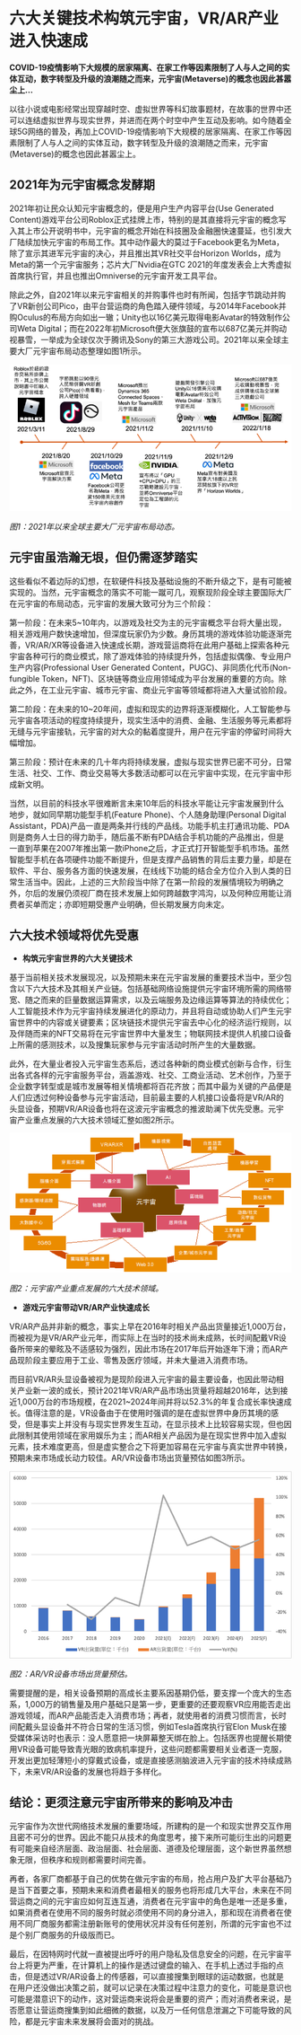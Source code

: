 # 六大关键技术构筑元宇宙，VR/AR产业进入快速成




**COVID-19疫情影响下大规模的居家隔离、在家工作等因素限制了人与人之间的实体互动，数字转型及升级的浪潮随之而来，元宇宙(Metaverse)的概念也因此甚嚣尘上…**

以往小说或电影经常出现穿越时空、虚拟世界等科幻故事题材，在故事的世界中还可以连结虚拟世界与现实世界，并进而在两个时空中产生互动及影响。如今随着全球5G网络的普及，再加上COVID-19疫情影响下大规模的居家隔离、在家工作等因素限制了人与人之间的实体互动，数字转型及升级的浪潮随之而来，元宇宙(Metaverse)的概念也因此甚嚣尘上。

## 2021年为元宇宙概念发酵期

2021年初让民众认知元宇宙概念的，便是用户生产内容平台(Use Generated Content)游戏平台公司Roblox正式挂牌上市，特别的是其直接将元宇宙的概念写入其上市公开说明书中，元宇宙的概念开始在科技圈及金融圈快速蔓延，也引发大厂陆续加快元宇宙的布局工作。其中动作最大的莫过于Facebook更名为Meta，除了宣示其进军元宇宙的决心，并且推出其VR社交平台Horizon Worlds，成为Meta的第一个元宇宙服务；芯片大厂Nvidia在GTC 2021的年度发表会上大秀虚拟首席执行官，并且也推出Omniverse的元宇宙开发工具平台。

除此之外，自2021年以来元宇宙相关的并购事件也时有所闻，包括字节跳动并购了VR新创公司Pico，由平台营运商的角色踏入硬件领域，与2014年Facebook并购Oculus的布局方向如出一辙；Unity也以16亿美元取得电影Avatar的特效制作公司Weta Digital；而在2022年初Microsoft便大张旗鼓的宣布以687亿美元并购动视暴雪，一举成为全球仅次于腾讯及Sony的第三大游戏公司。2021年以来全球主要大厂元宇宙布局动态整理如图1所示。

 ![339ea2069d1634223604e26a9dec5c03](339ea2069d1634223604e26a9dec5c03.png)



*图1：2021年以来全球主要大厂元宇宙布局动态。*

## 元宇宙虽浩瀚无垠，但仍需逐梦踏实

这些看似不着边际的幻想，在软硬件科技及基础设施的不断升级之下，是有可能被实现的。当然，元宇宙概念的落实不可能一蹴可几，观察现阶段全球主要国际大厂在元宇宙的布局动态，元宇宙的发展大致可分为三个阶段：

第一阶段：在未来5~10年内，以游戏及社交为主的元宇宙概念平台将大量出现，相关游戏用户数快速增加，但深度玩家仍为少数。身历其境的游戏体验功能逐渐完善，VR/AR/XR等设备进入快速成长期，游戏营运商将在此用户基础上探索各种元宇宙各种可行的商业模式，除了游戏体验的持续提升外，包括虚拟偶像、专业用户生产内容(Professional User Generated Content，PUGC)、非同质化代币(Non-fungible Token，NFT)、区块链等商业应用领域成为平台发展的重要的方向。除此之外，在工业元宇宙、城市元宇宙、商业元宇宙等领域都将进入大量试验阶段。

第二阶段：在未来的10~20年间，虚拟和现实的边界将逐渐模糊化，人工智能参与元宇宙各项活动的程度持续提升，现实生活中的消费、金融、生活服务等元素都将无缝与元宇宙接轨，元宇宙的对大众的黏着度提升，用户在元宇宙的停留时间将大幅增加。

第三阶段：预计在未来的几十年内将持续发展，虚拟与现实世界已密不可分，日常生活、社交、工作、商业交易等大多数活动都可以在元宇宙中实现，在元宇宙中形成新文明。

当然，以目前的科技水平很难断言未来10年后的科技水平能让元宇宙发展到什么地步，就如同早期功能型手机(Feature Phone)、个人随身助理(Personal Digital Assistant，PDA)产品一直是两条并行线的产品线。功能手机主打通讯功能、PDA则是商务人士日的得力助手，随后虽不断有PDA结合手机功能的产品推出，但是一直到苹果在2007年推出第一款iPhone之后，才正式打开智能型手机市场。虽然智能型手机在各项硬件功能不断提升，但是支撑产品销售的背后主要力量，却是在软件、平台、服务各方面的快速发展，在线线下功能的结合全方位介入到人类的日常生活当中。因此，上述的三大阶段当中除了在第一阶段的发展情境较为明确之外，尔后的发展仍须视厂商在技术发展上如何跨越数字鸿沟，以及何种应用能让消费者买单而定；亦即短期受惠产业明确，但长期发展方向未定。

## 六大技术领域将优先受惠

- **构筑元宇宙世界的六大关键技术**

基于当前相关技术发展现况，以及预期未来在元宇宙发展的重要技术当中，至少包含以下六大技术及其相关产业链。包括基础网络设施提供元宇宙环境所需的网络带宽、随之而来的巨量数据运算需求，以及云端服务及边缘运算等算法的持续优化；人工智能技术作为元宇宙持续发展进化的原动力，并且将自动或协助人们产生元宇宙世界中的内容或关键要素；区块链技术提供元宇宙去中心化的经济运行规则，以及伴随而来的NFT交易将在元宇宙世界中大量发生；物联网技术提供人机接口设备上所需的感测技术，以及搜集玩家参与元宇宙活动时所产生的大量数据。

此外，在大量业者投入元宇宙生态系后，透过各种新的商业模式创新与合作，衍生出各式各样的元宇宙服务平台，涵盖游戏、社交、工商业活动、艺术创作，乃至于企业数字转型或是城市发展等相关情境都将百花齐放；而其中最为关键的产品便是人们应透过何种设备参与元宇宙活动，目前最主要的人机接口设备将是VR/AR的头显设备，预期VR/AR设备也将在这波元宇宙概念的推波助澜下优先受惠。元宇宙产业重点发展的六大技术领域汇整如图2所示。

 ![eb63fc41e0868cb182746fc05c111acf](eb63fc41e0868cb182746fc05c111acf.png)



*图2：元宇宙产业重点发展的六大技术领域。*

- **游戏元宇宙带动VR/AR产业快速成长**

VR/AR产品并非新的概念，事实上早在2016年时相关产品出货量接近1,000万台，而被视为是VR/AR产业元年，而实际上在当时的技术尚未成熟，长时间配戴VR设备所带来的晕眩及不适感较为强烈，因此市场在2017年后开始逐年下滑；而AR产品现阶段主要应用于工业、零售及医疗领域，并未大量进入消费市场。

而目前VR/AR头显设备被视为是现阶段进入元宇宙的最主要设备，也因此带动相关产业新一波的成长，预计2021年VR/AR产品市场出货量将超越2016年，达到接近1,000万台的市场规模，在2021~2024年间并将以52.3%的年复合成长率快速成长。值得注意的是，VR设备由于在使用时强调的是在虚拟世界中身历其境的感受，但是事实上并没有与现实世界发生互动，在显示技术上比较容易实现，但也因此限制其使用领域在家用娱乐为主；而AR相关产品因为是在现实世界中加入虚拟元素，技术难度更高，但是虚实整合之下将更加容易在元宇宙与真实世界中转换，预期未来市场成长动力较佳。AR/VR设备市场出货量预估如图3所示。

![ceabf8353aad87d7dfa9e76065584898](ceabf8353aad87d7dfa9e76065584898.png)

*图2：AR/VR设备市场出货量预估。*

需要提醒的是，相关设备预期的高成长主要系因基期仍低，要支撑一个庞大的生态系，1,000万的销售量及用户基础只是第一步，更重要的还要观察VR应用能否走出游戏领域，而AR产品能否走入消费市场；再者，就使用者的消费习惯而言，长时间配戴头显设备并不符合日常的生活习惯，例如Tesla首席执行官Elon Musk在接受媒体采访时也表示：没人愿意把一块屏幕整天绑在脸上。包括医界也提醒长期使用VR设备可能导致青光眼的致病机率提升，这些问题都需要相关业者逐一克服，开发出更加轻薄短小的穿戴式设备，或是直接感测脑波进入元宇宙的技术持续成熟下，未来VR/AR设备的发展也将趋于多样化。

## 结论：更须注意元宇宙所带来的影响及冲击

元宇宙作为次世代网络技术发展的重要场域，所建构的是一个和现实世界交互作用且密不可分的世界。因此不能只从技术的角度思考，接下来所可能衍生出的问题更有可能来自经济层面、政治层面、社会层面、道德及伦理层面，这个新世界虽然想象无限，但秩序和规则都需要时间完善。

再者，各家厂商都基于自己的优势在做元宇宙的布局，抢占用户及扩大平台基础乃是当下首要之事，预期未来和消费者最相关的服务也将形成几大平台，未来在不同营运商之间的元宇宙应如何互连互通，消费者在元宇宙中的角色是唯一还是多重，如果消费者在使用不同的服务时就必须使用不同的身分进入，那和现在消费者在使用不同厂商服务都需注册新账号的使用状况并没有任何差别，所谓的元宇宙也不过是个别厂商服务的升级版而已。

最后，在因特网时代就一直被提出呼吁的用户隐私及信息安全的问题，在元宇宙平台上将更为严重，在计算机上的操作是透过键盘的输入、在手机上透过手指的点击，但是透过VR/AR设备上的传感器，可以直接搜集到眼球的运动数据，也就是在用户还没做出决策之前，就可以记录在决策过程中注意力的变化，可能是意识也可能是潜意识下的动作，这对营运商来说将会是重要的资产；而对消费者来说，是否愿意让营运商搜集到如此细微的数据，以及万一任何信息泄漏之下可能导致的风险，都是元宇宙未来发展将会面对的挑战。
